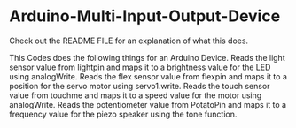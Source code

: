 # Arduino-Multi-Input-Output-Device
Check out the README FILE for an explanation of what this does.  

This Codes does the following things for an Arduino Device. 
Reads the light sensor value from lightpin and maps it to a brightness value for the LED using analogWrite.
Reads the flex sensor value from flexpin and maps it to a position for the servo motor using servo1.write.
Reads the touch sensor value from touchme and maps it to a speed value for the motor using analogWrite.
Reads the potentiometer value from PotatoPin and maps it to a frequency value for the piezo speaker using the tone function.
